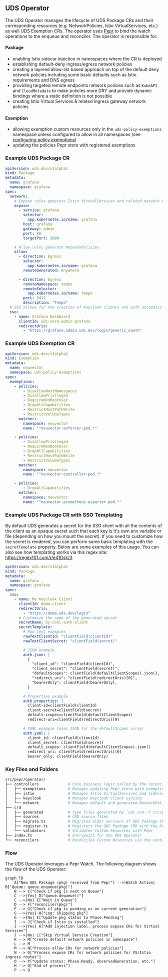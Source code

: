 ## UDS Operator

The UDS Operator manages the lifecycle of UDS Package CRs and their corresponding resources (e.g. NetworkPolicies, Istio VirtualServices, etc.) as well UDS Exemption CRs. The operator uses [Pepr](https://pepr.dev) to bind the watch operations to the enqueue and reconciler. The operator is responsible for:

#### Package

- enabling Istio sidecar injection in namespaces where the CR is deployed
- establishing default-deny ingress/egress network policies
- creating a layered allow-list based approach on top of the default deny network policies including some basic defaults such as Istio requirements and DNS egress
- providing targeted remote endpoints network policies such as `KubeAPI` and `CloudMetadata` to make policies more DRY and provide dynamic bindings where a static definition is not possible
- creating Istio Virtual Services & related ingress gateway network policies

#### Exemption

- allowing exemption custom resources only in the `uds-policy-exemptions` namespace unless configured to allow in all namespaces (see [configuring policy exemptions](../../../docs/CONFIGURE_POLICY_EXEMPTIONS.md))
- updating the policies Pepr store with registered exemptions

### Example UDS Package CR

```yaml
apiVersion: uds.dev/v1alpha1
kind: Package
metadata:
  name: grafana
  namespace: grafana
spec:
  network:
    # Expose rules generate Istio VirtualServices and related network policies
    expose:
      - service: grafana
        selector:
          app.kubernetes.io/name: grafana
        host: grafana
        gateway: admin
        port: 80
        targetPort: 3000

    # Allow rules generate NetworkPolicies
    allow:
      - direction: Egress
        selector:
          app.kubernetes.io/name: grafana
        remoteGenerated: Anywhere

      - direction: Egress
        remoteNamespace: tempo
        remoteSelector:
          app.kubernetes.io/name: tempo
        port: 9411
        description: "Tempo"
  # SSO allows for the creation of Keycloak clients and with automatic secret generation
  sso:
    - name: Grafana Dashboard
      clientId: uds-core-admin-grafana
      redirectUris:
        - "https://grafana.admin.uds.dev/login/generic_oauth"
```

### Example UDS Exemption CR

```yaml
apiVersion: uds.dev/v1alpha1
kind: Exemption
metadata:
  name: neuvector
  namespace: uds-policy-exemptions
spec:
  exemptions:
    - policies:
        - DisallowHostNamespaces
        - DisallowPrivileged
        - RequireNonRootUser
        - DropAllCapabilities
        - RestrictHostPathWrite
        - RestrictVolumeTypes
      matcher:
        namespace: neuvector
        name: "^neuvector-enforcer-pod.*"

    - policies:
        - DisallowPrivileged
        - RequireNonRootUser
        - DropAllCapabilities
        - RestrictHostPathWrite
        - RestrictVolumeTypes
      matcher:
        namespace: neuvector
        name: "^neuvector-controller-pod.*"

    - policies:
        - DropAllCapabilities
      matcher:
        namespace: neuvector
        name: "^neuvector-prometheus-exporter-pod.*"
```

### Example UDS Package CR with SSO Templating

By default UDS generates a secret for the SSO client with all the contents of the client as an opaque secret such that each key is it's own env variable or file (depending on how you mount the secret). If you need to customize how the secret is rendered, you can perform some basic templating with the `secretTemplate` property. Below are some examples of this usage. You can also see how templating works via this regex site: https://regex101.com/r/e41Dsk/3.

```yaml
apiVersion: uds.dev/v1alpha1
kind: Package
metadata:
  name: grafana
  namespace: grafana
spec:
  sso:
    - name: My Keycloak Client
      clientId: demo-client
      redirectUris:
        - "https://demo.uds.dev/login"
      # Customize the name of the generated secret
      secretName: my-cool-auth-client
      secretTemplate:
        # Raw text examples
        rawTextClientId: "clientField(clientId)"
        rawTextClientSecret: "clientField(secret)"

        # JSON example
        auth.json: |
          {
            "client_id": "clientField(clientId)",
            "client_secret": "clientField(secret)",
            "defaultScopes": clientField(defaultClientScopes).json(),
            "redirect_uri": "clientField(redirectUris)[0]",
            "bearerOnly": clientField(bearerOnly),
          }

        # Properties example
        auth.properties: |
          client-id=clientField(clientId)
          client-secret=clientField(secret)
          default-scopes=clientField(defaultClientScopes)
          redirect-uri=clientField(redirectUris)[0]

        # YAML example (uses JSON for the defaultScopes array)
        auth.yaml: |
          client_id: clientField(clientId)
          client_secret: clientField(secret)
          default_scopes: clientField(defaultClientScopes).json()
          redirect_uri: clientField(redirectUris)[0]
          bearer_only: clientField(bearerOnly)
```

### Key Files and Folders

```bash
src/pepr/operator/
├── controllers             # Core business logic called by the reconciler
│   ├── exemptions          # Manages updating Pepr store with exemptions from UDS Exemption
│   ├── istio               # Manages Istio VirtualServices and sidecar injection for UDS Packages/Namespace
│   ├── keycloak            # Manages Keycloak client syncing
│   └── network             # Manages default and generated NetworkPolicies for UDS Packages/Namespace
├── crd
│   ├── generated           # Type files generated by `uds run -f src/pepr/tasks.yaml gen-crds`
│   ├── sources             # CRD source files
│   ├── migrate.ts          # Migrates older versions of UDS Package CRs to new version
│   ├── register.ts         # Registers the UDS Package CRD with the Kubernetes API
│   └── validators          # Validates Custom Resources with Pepr
├── index.ts                # Entrypoint for the UDS Operator
└── reconcilers             # Reconciles Custom Resources via the controllers
```

### Flow

The UDS Operator leverages a Pepr Watch. The following diagram shows the flow of the UDS Operator:

```mermaid
graph TD
    A["New UDS Package (pkg) received from Pepr"] -->|Watch Action| B["Queue: queue.enqueue(pkg)"]
    B --> C{"Check if pkg is next on Queue"}
    C -->|Yes| D["queue.dequeue()"]
    C -->|No| E["Wait in Queue"]
    D --> F["reconciler(pkg)"]
    F --> G{"Check if pkg is pending or on current generation"}
    G -->|Yes| H["Log: Skipping pkg"]
    G -->|No| I["Update pkg status to Phase.Pending"]
    I --> J{"Check if Istio is installed"}
    J -->|Yes| K["Add injection label, process expose CRs for Virtual Services"]
    J -->|No| L["Skip Virtual Service Creation"]
    K --> M["Create default network policies in namespace"]
    L --> M
    M --> N["Process allow CRs for network policies"]
    N --> O["Process expose CRs for network policies for VS/Istio ingress routes"]
    O --> P["Update status: Phase.Ready, observedGeneration, etc."]
    H --> Q["End of process"]
    P --> Q
```
